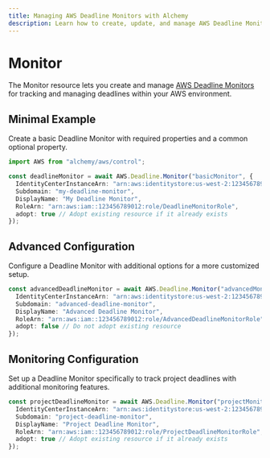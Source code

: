 ```yaml
---
title: Managing AWS Deadline Monitors with Alchemy
description: Learn how to create, update, and manage AWS Deadline Monitors using Alchemy Cloud Control.
---
```


# Monitor

The Monitor resource lets you create and manage [AWS Deadline Monitors](https://docs.aws.amazon.com/deadline/latest/userguide/) for tracking and managing deadlines within your AWS environment.

## Minimal Example

Create a basic Deadline Monitor with required properties and a common optional property.

```ts
import AWS from "alchemy/aws/control";

const deadlineMonitor = await AWS.Deadline.Monitor("basicMonitor", {
  IdentityCenterInstanceArn: "arn:aws:identitystore:us-west-2:123456789012:instance/abcd1234-56ef-78gh-90ij-klmn12345678",
  Subdomain: "my-deadline-monitor",
  DisplayName: "My Deadline Monitor",
  RoleArn: "arn:aws:iam::123456789012:role/DeadlineMonitorRole",
  adopt: true // Adopt existing resource if it already exists
});
```

## Advanced Configuration

Configure a Deadline Monitor with additional options for a more customized setup.

```ts
const advancedDeadlineMonitor = await AWS.Deadline.Monitor("advancedMonitor", {
  IdentityCenterInstanceArn: "arn:aws:identitystore:us-west-2:123456789012:instance/abcd1234-56ef-78gh-90ij-klmn12345678",
  Subdomain: "advanced-deadline-monitor",
  DisplayName: "Advanced Deadline Monitor",
  RoleArn: "arn:aws:iam::123456789012:role/AdvancedDeadlineMonitorRole",
  adopt: false // Do not adopt existing resource
});
```

## Monitoring Configuration

Set up a Deadline Monitor specifically to track project deadlines with additional monitoring features.

```ts
const projectDeadlineMonitor = await AWS.Deadline.Monitor("projectMonitor", {
  IdentityCenterInstanceArn: "arn:aws:identitystore:us-west-2:123456789012:instance/abcd1234-56ef-78gh-90ij-klmn12345678",
  Subdomain: "project-deadline-monitor",
  DisplayName: "Project Deadline Monitor",
  RoleArn: "arn:aws:iam::123456789012:role/ProjectDeadlineMonitorRole",
  adopt: true // Adopt existing resource if it already exists
});
```